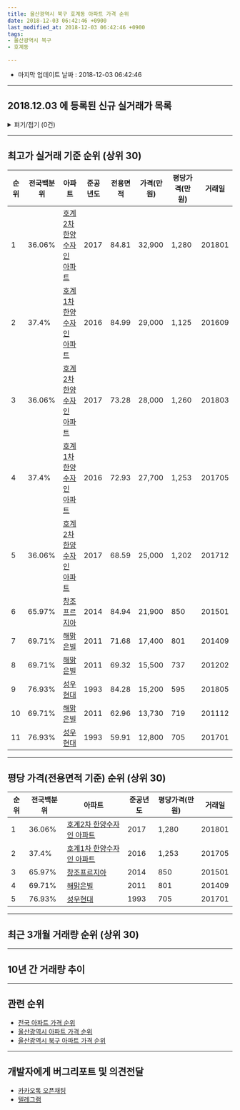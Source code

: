 ```yaml
---
title: 울산광역시 북구 호계동 아파트 가격 순위
date: 2018-12-03 06:42:46 +0900
last_modified_at: 2018-12-03 06:42:46 +0900
tags:
- 울산광역시 북구
- 호계동

---
```


* 마지막 업데이트 날짜 : 2018-12-03 06:42:46

---

## 2018.12.03 에 등록된 신규 실거래가 목록

<details>
<summary>펴기/접기 (0건)</summary>
<div markdown="1">

|아파트|전국백분위|준공년도|전용면적|가격(만원)|평당가격(만원)|거래일|
|---|---|---|---|---|---|---|
|없음|||||||


</div>
</details>

---

## 최고가 실거래 기준 순위 (상위 30)


|순위|전국백분위|아파트|준공년도|전용면적|가격(만원)|평당가격(만원)|거래일|
|---|---|---|---|---|---|---|---|
|1|36.06%|[호계2차 한양수자인 아파트](https://search.naver.com/search.naver?query=%EC%9A%B8%EC%82%B0%EA%B4%91%EC%97%AD%EC%8B%9C+%EB%B6%81%EA%B5%AC+%ED%98%B8%EA%B3%84%EB%8F%99+%ED%98%B8%EA%B3%842%EC%B0%A8+%ED%95%9C%EC%96%91%EC%88%98%EC%9E%90%EC%9D%B8+%EC%95%84%ED%8C%8C%ED%8A%B8)|2017|84.81|32,900|1,280|201801|
|2|37.4%|[호계1차 한양수자인 아파트](https://search.naver.com/search.naver?query=%EC%9A%B8%EC%82%B0%EA%B4%91%EC%97%AD%EC%8B%9C+%EB%B6%81%EA%B5%AC+%ED%98%B8%EA%B3%84%EB%8F%99+%ED%98%B8%EA%B3%841%EC%B0%A8+%ED%95%9C%EC%96%91%EC%88%98%EC%9E%90%EC%9D%B8+%EC%95%84%ED%8C%8C%ED%8A%B8)|2016|84.99|29,000|1,125|201609|
|3|36.06%|[호계2차 한양수자인 아파트](https://search.naver.com/search.naver?query=%EC%9A%B8%EC%82%B0%EA%B4%91%EC%97%AD%EC%8B%9C+%EB%B6%81%EA%B5%AC+%ED%98%B8%EA%B3%84%EB%8F%99+%ED%98%B8%EA%B3%842%EC%B0%A8+%ED%95%9C%EC%96%91%EC%88%98%EC%9E%90%EC%9D%B8+%EC%95%84%ED%8C%8C%ED%8A%B8)|2017|73.28|28,000|1,260|201803|
|4|37.4%|[호계1차 한양수자인 아파트](https://search.naver.com/search.naver?query=%EC%9A%B8%EC%82%B0%EA%B4%91%EC%97%AD%EC%8B%9C+%EB%B6%81%EA%B5%AC+%ED%98%B8%EA%B3%84%EB%8F%99+%ED%98%B8%EA%B3%841%EC%B0%A8+%ED%95%9C%EC%96%91%EC%88%98%EC%9E%90%EC%9D%B8+%EC%95%84%ED%8C%8C%ED%8A%B8)|2016|72.93|27,700|1,253|201705|
|5|36.06%|[호계2차 한양수자인 아파트](https://search.naver.com/search.naver?query=%EC%9A%B8%EC%82%B0%EA%B4%91%EC%97%AD%EC%8B%9C+%EB%B6%81%EA%B5%AC+%ED%98%B8%EA%B3%84%EB%8F%99+%ED%98%B8%EA%B3%842%EC%B0%A8+%ED%95%9C%EC%96%91%EC%88%98%EC%9E%90%EC%9D%B8+%EC%95%84%ED%8C%8C%ED%8A%B8)|2017|68.59|25,000|1,202|201712|
|6|65.97%|[창조프르지아](https://search.naver.com/search.naver?query=%EC%9A%B8%EC%82%B0%EA%B4%91%EC%97%AD%EC%8B%9C+%EB%B6%81%EA%B5%AC+%ED%98%B8%EA%B3%84%EB%8F%99+%EC%B0%BD%EC%A1%B0%ED%94%84%EB%A5%B4%EC%A7%80%EC%95%84)|2014|84.94|21,900|850|201501|
|7|69.71%|[해맑은빌](https://search.naver.com/search.naver?query=%EC%9A%B8%EC%82%B0%EA%B4%91%EC%97%AD%EC%8B%9C+%EB%B6%81%EA%B5%AC+%ED%98%B8%EA%B3%84%EB%8F%99+%ED%95%B4%EB%A7%91%EC%9D%80%EB%B9%8C)|2011|71.68|17,400|801|201409|
|8|69.71%|[해맑은빌](https://search.naver.com/search.naver?query=%EC%9A%B8%EC%82%B0%EA%B4%91%EC%97%AD%EC%8B%9C+%EB%B6%81%EA%B5%AC+%ED%98%B8%EA%B3%84%EB%8F%99+%ED%95%B4%EB%A7%91%EC%9D%80%EB%B9%8C)|2011|69.32|15,500|737|201202|
|9|76.93%|[성우현대](https://search.naver.com/search.naver?query=%EC%9A%B8%EC%82%B0%EA%B4%91%EC%97%AD%EC%8B%9C+%EB%B6%81%EA%B5%AC+%ED%98%B8%EA%B3%84%EB%8F%99+%EC%84%B1%EC%9A%B0%ED%98%84%EB%8C%80)|1993|84.28|15,200|595|201805|
|10|69.71%|[해맑은빌](https://search.naver.com/search.naver?query=%EC%9A%B8%EC%82%B0%EA%B4%91%EC%97%AD%EC%8B%9C+%EB%B6%81%EA%B5%AC+%ED%98%B8%EA%B3%84%EB%8F%99+%ED%95%B4%EB%A7%91%EC%9D%80%EB%B9%8C)|2011|62.96|13,730|719|201112|
|11|76.93%|[성우현대](https://search.naver.com/search.naver?query=%EC%9A%B8%EC%82%B0%EA%B4%91%EC%97%AD%EC%8B%9C+%EB%B6%81%EA%B5%AC+%ED%98%B8%EA%B3%84%EB%8F%99+%EC%84%B1%EC%9A%B0%ED%98%84%EB%8C%80)|1993|59.91|12,800|705|201701|


---

## 평당 가격(전용면적 기준) 순위 (상위 30)


|순위|전국백분위|아파트|준공년도|평당가격(만원)|거래일|
|---|---|---|---|---|---|
|1|36.06%|[호계2차 한양수자인 아파트](https://search.naver.com/search.naver?query=%EC%9A%B8%EC%82%B0%EA%B4%91%EC%97%AD%EC%8B%9C+%EB%B6%81%EA%B5%AC+%ED%98%B8%EA%B3%84%EB%8F%99+%ED%98%B8%EA%B3%842%EC%B0%A8+%ED%95%9C%EC%96%91%EC%88%98%EC%9E%90%EC%9D%B8+%EC%95%84%ED%8C%8C%ED%8A%B8)|2017|1,280|201801|
|2|37.4%|[호계1차 한양수자인 아파트](https://search.naver.com/search.naver?query=%EC%9A%B8%EC%82%B0%EA%B4%91%EC%97%AD%EC%8B%9C+%EB%B6%81%EA%B5%AC+%ED%98%B8%EA%B3%84%EB%8F%99+%ED%98%B8%EA%B3%841%EC%B0%A8+%ED%95%9C%EC%96%91%EC%88%98%EC%9E%90%EC%9D%B8+%EC%95%84%ED%8C%8C%ED%8A%B8)|2016|1,253|201705|
|3|65.97%|[창조프르지아](https://search.naver.com/search.naver?query=%EC%9A%B8%EC%82%B0%EA%B4%91%EC%97%AD%EC%8B%9C+%EB%B6%81%EA%B5%AC+%ED%98%B8%EA%B3%84%EB%8F%99+%EC%B0%BD%EC%A1%B0%ED%94%84%EB%A5%B4%EC%A7%80%EC%95%84)|2014|850|201501|
|4|69.71%|[해맑은빌](https://search.naver.com/search.naver?query=%EC%9A%B8%EC%82%B0%EA%B4%91%EC%97%AD%EC%8B%9C+%EB%B6%81%EA%B5%AC+%ED%98%B8%EA%B3%84%EB%8F%99+%ED%95%B4%EB%A7%91%EC%9D%80%EB%B9%8C)|2011|801|201409|
|5|76.93%|[성우현대](https://search.naver.com/search.naver?query=%EC%9A%B8%EC%82%B0%EA%B4%91%EC%97%AD%EC%8B%9C+%EB%B6%81%EA%B5%AC+%ED%98%B8%EA%B3%84%EB%8F%99+%EC%84%B1%EC%9A%B0%ED%98%84%EB%8C%80)|1993|705|201701|


---

## 최근 3개월 거래량 순위 (상위 30)


<div style="width:100%;">
    <canvas id="deal_count_ranking" height="250"></canvas>
</div>


<script>
new Chart(document.getElementById("deal_count_ranking"), {
    type: 'horizontalBar',
    data: {
        labels: ['성우현대', '호계1차 한양수자인 아파트', '호계2차 한양수자인 아파트'],
        datasets: [{
            label: '실거래 수',
            data: [2, 2, 1],
            borderColor: "rgba(255, 0, 128, 1)",
            backgroundColor: "rgba(255, 0, 128, 0.5)",
            fill: false,
        }]
    },
    options: {
        responsive: true,
        title: {
            display: true,
            text: '최근 3개월 거래량 순위'
        },
        tooltips: {
            mode: 'index',
            intersect: false,
            callbacks: {
                title: function(tooltipItems, data) {
                    return "실거래 수:";
                },
                label: function(tooltipItem, data) {
                    return data.labels[tooltipItem.index] + ": " + tooltipItem.xLabel;
                }
            }
        },
        hover: {
            mode: 'nearest',
            intersect: true
        },
        scales: {
            xAxes: [{
                display: true,
                scaleLabel: {
                    display: true,
                    labelString: '실거래 수'
                },
                ticks: {
                    suggestedMin: 0,
                }
            }],
            yAxes: [{
                display: true,
                ticks: {
                    autoSkip: false,
                    callback: function(value, index, values) {
                        if (value.length > 15)
                            return value.substr(0, 13) + "...";
                        else
                            return value;
                    }
                },
                scaleLabel: {
                    display: false,
                }
            }]
        }
    }
});

</script>


---

## 10년 간 거래량 추이


<div style="width:100%;">
    <canvas id="deal_progress" height="250"></canvas>
</div>

<script>
new Chart(document.getElementById("deal_progress"), {
    type: 'line',
    data: {
        labels: ['200812','200901','200902','200903','200904','200905','200906','200907','200908','200909','200910','200911','200912','201001','201002','201003','201004','201005','201006','201007','201008','201009','201010','201011','201012','201101','201102','201103','201104','201105','201106','201107','201108','201109','201110','201111','201112','201201','201202','201203','201204','201205','201206','201207','201208','201209','201210','201211','201212','201301','201302','201303','201304','201305','201306','201307','201308','201309','201310','201311','201312','201401','201402','201403','201404','201405','201406','201407','201408','201409','201410','201411','201412','201501','201502','201503','201504','201505','201506','201507','201508','201509','201510','201511','201512','201601','201602','201603','201604','201605','201606','201607','201608','201609','201610','201611','201612','201701','201702','201703','201704','201705','201706','201707','201708','201709','201710','201711','201712','201801','201802','201803','201804','201805','201806','201807','201808','201809','201810','201811','201812'],
        datasets: [{
            label: '실거래 수',
            pointRadius: 1,
            data: [0, 0, 0, 0, 0, 0, 0, 0, 0, 0, 0, 0, 0, 0, 0, 0, 0, 0, 0, 0, 0, 0, 0, 0, 0, 1, 0, 0, 0, 0, 0, 0, 0, 0, 0, 0, 6, 0, 3, 1, 2, 0, 0, 0, 0, 0, 0, 0, 0, 0, 0, 0, 0, 1, 0, 0, 0, 0, 0, 0, 0, 0, 0, 0, 0, 0, 0, 0, 1, 5, 3, 2, 1, 1, 0, 0, 1, 1, 0, 0, 0, 0, 0, 0, 0, 0, 0, 0, 0, 0, 0, 0, 1, 5, 11, 4, 2, 2, 5, 2, 0, 4, 0, 0, 0, 0, 1, 5, 13, 15, 11, 6, 2, 1, 1, 4, 3, 2, 3, 2, 0],
            borderColor: "rgba(255, 201, 14, 1)",
            backgroundColor: "rgba(255, 201, 14, 0.5)",
            fill: true,
        }]
    },
    options: {
        responsive: true,
        title: {
            display: true,
            text: '10년간 거래량 추이'
        },
        tooltips: {
            mode: 'index',
            intersect: false,
        },
        hover: {
            mode: 'nearest',
            intersect: true
        },
        scales: {
            xAxes: [{
                display: true,
                scaleLabel: {
                    display: true,
                    labelString: '년/월'
                }
            }],
            yAxes: [{
                display: true,
                ticks: {
                    suggestedMin: 0,
                },
                scaleLabel: {
                    display: true,
                    labelString: '실거래 수'
                }
            }]
        }
    }
});

</script>


---

## 관련 순위

- [전국 아파트 가격 순위](https://inasie.github.io/apt-ranking/전국)
- [울산광역시 아파트 가격 순위](https://inasie.github.io/apt-ranking/울산광역시)
- [울산광역시 북구 아파트 가격 순위](https://inasie.github.io/apt-ranking/울산광역시-북구)


---

## 개발자에게 버그리포트 및 의견전달

- [카카오톡 오픈채팅](https://open.kakao.com/o/gLJUAP4)
- [텔레그램](https://t.me/inasie)

